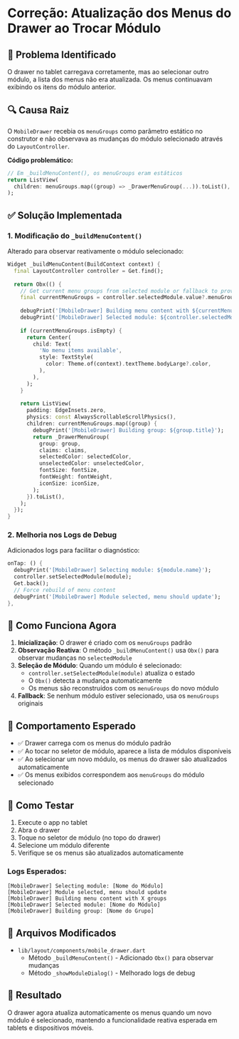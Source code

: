 # Correção: Atualização dos Menus do Drawer ao Trocar Módulo

## 🐛 Problema Identificado

O drawer no tablet carregava corretamente, mas ao selecionar outro módulo, a lista dos menus não era atualizada. Os menus continuavam exibindo os itens do módulo anterior.

## 🔍 Causa Raiz

O `MobileDrawer` recebia os `menuGroups` como parâmetro estático no construtor e não observava as mudanças do módulo selecionado através do `LayoutController`.

**Código problemático:**
```dart
// Em _buildMenuContent(), os menuGroups eram estáticos
return ListView(
  children: menuGroups.map((group) => _DrawerMenuGroup(...)).toList(),
);
```

## ✅ Solução Implementada

### 1. **Modificação do `_buildMenuContent()`**

Alterado para observar reativamente o módulo selecionado:

```dart
Widget _buildMenuContent(BuildContext context) {
  final LayoutController controller = Get.find();
  
  return Obx(() {
    // Get current menu groups from selected module or fallback to provided menuGroups
    final currentMenuGroups = controller.selectedModule.value?.menuGroups ?? menuGroups;
    
    debugPrint('[MobileDrawer] Building menu content with ${currentMenuGroups.length} groups');
    debugPrint('[MobileDrawer] Selected module: ${controller.selectedModule.value?.name}');
    
    if (currentMenuGroups.isEmpty) {
      return Center(
        child: Text(
          'No menu items available',
          style: TextStyle(
            color: Theme.of(context).textTheme.bodyLarge?.color,
          ),
        ),
      );
    }
    
    return ListView(
      padding: EdgeInsets.zero,
      physics: const AlwaysScrollableScrollPhysics(),
      children: currentMenuGroups.map((group) {
        debugPrint('[MobileDrawer] Building group: ${group.title}');
        return _DrawerMenuGroup(
          group: group,
          claims: claims,
          selectedColor: selectedColor,
          unselectedColor: unselectedColor,
          fontSize: fontSize,
          fontWeight: fontWeight,
          iconSize: iconSize,
        );
      }).toList(),
    );
  });
}
```

### 2. **Melhoria nos Logs de Debug**

Adicionados logs para facilitar o diagnóstico:

```dart
onTap: () {
  debugPrint('[MobileDrawer] Selecting module: ${module.name}');
  controller.setSelectedModule(module);
  Get.back();
  // Force rebuild of menu content
  debugPrint('[MobileDrawer] Module selected, menu should update');
},
```

## 🔧 Como Funciona Agora

1. **Inicialização**: O drawer é criado com os `menuGroups` padrão
2. **Observação Reativa**: O método `_buildMenuContent()` usa `Obx()` para observar mudanças no `selectedModule`
3. **Seleção de Módulo**: Quando um módulo é selecionado:
   - `controller.setSelectedModule(module)` atualiza o estado
   - O `Obx()` detecta a mudança automaticamente
   - Os menus são reconstruídos com os `menuGroups` do novo módulo
4. **Fallback**: Se nenhum módulo estiver selecionado, usa os `menuGroups` originais

## 📱 Comportamento Esperado

- ✅ Drawer carrega com os menus do módulo padrão
- ✅ Ao tocar no seletor de módulo, aparece a lista de módulos disponíveis
- ✅ Ao selecionar um novo módulo, os menus do drawer são atualizados automaticamente
- ✅ Os menus exibidos correspondem aos `menuGroups` do módulo selecionado

## 🧪 Como Testar

1. Execute o app no tablet
2. Abra o drawer
3. Toque no seletor de módulo (no topo do drawer)
4. Selecione um módulo diferente
5. Verifique se os menus são atualizados automaticamente

### Logs Esperados:
```
[MobileDrawer] Selecting module: [Nome do Módulo]
[MobileDrawer] Module selected, menu should update
[MobileDrawer] Building menu content with X groups
[MobileDrawer] Selected module: [Nome do Módulo]
[MobileDrawer] Building group: [Nome do Grupo]
```

## 📁 Arquivos Modificados

- `lib/layout/components/mobile_drawer.dart`
  - Método `_buildMenuContent()` - Adicionado `Obx()` para observar mudanças
  - Método `_showModuleDialog()` - Melhorado logs de debug

## 🎯 Resultado

O drawer agora atualiza automaticamente os menus quando um novo módulo é selecionado, mantendo a funcionalidade reativa esperada em tablets e dispositivos móveis.